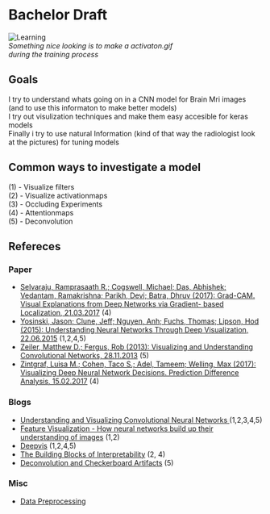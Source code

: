 # Bachelor Draft

![Learning](https://github.com/JakobDexl/Bachelor/blob/master/Test_visulizations/stack2.gif) <br />
*Something nice looking is to make a activaton.gif <br />
during the training process*
## Goals

I try to understand whats going on in a CNN model for Brain Mri images (and to use this informaton to make better models) <br />
I try out visulization techniques and make them easy accesible for keras models <br />
Finally i try to use natural Information (kind of that way the radiologist look at the pictures) for tuning models <br />

## Common ways to investigate a model

(1) - Visualize filters <br />
(2) - Visualize activationmaps <br />
(3) - Occluding Experiments <br />
(4) - Attentionmaps <br />
(5) - Deconvolution <br />

## Refereces
### Paper

- [Selvaraju, Ramprasaath R.; Cogswell, Michael; Das, Abhishek; Vedantam, Ramakrishna; Parikh,
Devi; Batra, Dhruv (2017): Grad-CAM. Visual Explanations from Deep Networks via Gradient-
based Localization, 21.03.2017](http://arxiv.org/pdf/1610.02391) (4) <br />
- [Yosinski, Jason; Clune, Jeff; Nguyen, Anh; Fuchs, Thomas; Lipson, Hod (2015): Understanding
Neural Networks Through Deep Visualization, 22.06.2015](http://arxiv.org/pdf/1506.06579) (1,2,4,5) <br />
- [Zeiler, Matthew D.; Fergus, Rob (2013): Visualizing and Understanding Convolutional
Networks, 28.11.2013](http://arxiv.org/pdf/1311.2901) (5) <br />
- [Zintgraf, Luisa M.; Cohen, Taco S.; Adel, Tameem; Welling, Max (2017): Visualizing Deep
Neural Network Decisions. Prediction Difference Analysis, 15.02.2017](http://arxiv.org/pdf/1702.04595) (4) <br />

### Blogs

- [Understanding and Visualizing Convolutional Neural Networks ](http://cs231n.github.io/understanding-cnn/) (1,2,3,4,5) <br />
- [Feature Visualization - How neural networks build up their understanding of images](https://distill.pub/2017/feature-visualization/#enemy-of-feature-vis) (1,2) <br />
- [Deepvis](http://yosinski.com/deepvis) (1,2,4,5) <br />
- [The Building Blocks of Interpretability](https://distill.pub/2018/building-blocks/) (2, 4) <br />
- [Deconvolution and Checkerboard Artifacts](https://distill.pub/2016/deconv-checkerboard/) (5) <br />

### Misc

- [Data Preprocessing](http://cs231n.github.io/neural-networks-2/) <br />



